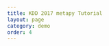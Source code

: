 ```yaml
---
title: KDD 2017 metapy Tutorial
layout: page
category: demo
order: 4
---
```


<script src="https://gist.github.com/skystrife/820fc8e9604d84b418678c7facb7d983.js"></script>
